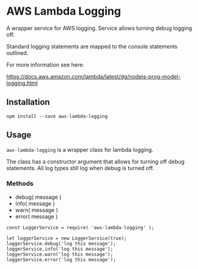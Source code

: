# AWS Lambda Logging

A wrapper service for AWS logging.  Service allows turning debug logging off.

Standard logging statements are mapped to the console statements outlined.  

For more information see here:

https://docs.aws.amazon.com/lambda/latest/dg/nodejs-prog-model-logging.html

## Installation
 
`npm install --save aws-lambda-logging`

## Usage

`aws-lambda-logging` is a wrapper class for lambda logging.  

The class has a constructor argument that allows for turning off debug statements.  All log types still log when debug is turned off.
 
### Methods
* debug( message )
* info( message )
* warn( message )
* error( message )

```
const LoggerService = require( 'aws-lambda-logging' );

let loggerService = new LoggerService(true);
loggerService.debug('log this message');
loggerService.info('log this message');
loggerService.warn('log this message');
loggerService.error('log this message');

```


